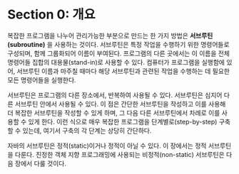 # Section 0: 개요

복잡한 프로그램을 나누어 관리가능한 부분으로 만드는 한 가지 방법은 **서브루틴(subroutine)** 을 사용하는 것이다. 서브루틴은 특정 작업을 수행하기 위한 명령어들로 구성되며, 함께 그룹화되어 이름이 부여된다. 프로그램의 다른 곳에서는 이 이름을 전체 명령어들 집합의 대용물(stand-in)로 사용할 수 있다. 컴퓨터가 프로그램을 실행함에 있어, 서브루틴 이름과 마주칠 때마다 해당 서브루틴과 관련된 작업을 수행하는 데 필요한 모든 명령어들을 실행한다.

서브루틴은 프로그램의 다른 장소에서, 반복하여 사용될 수 있다. 서브루틴은 심지어 다른 서브루틴 안에서 사용될 수 있다. 이 점은 간단한 서브루틴을 작성하고 이를 사용해 더 복잡한 서브루틴을 작성할 수 있게 하며, 그 다음 다른 서브루틴에서 차례로 이를 사용할 수 있게 한다. 이런 식으로 매우 복잡한 프로그램을 단계별로(step-by-step) 구축할 수 있는데, 여기서 구축의 각 단계는 상당히 간단하다.

자바의 서브루틴은 정적(static)이거나 정적이 아닐 수 있다. 이 장에서는 정적 서브루틴을 다룬다. 진정한 객체 지향 프로그래밍에 사용되는 비정적(non-static) 서브루틴은 다음 장에서 다룰 것이다.